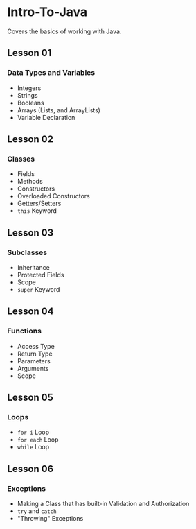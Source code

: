 # Intro-To-Java
Covers the basics of working with Java.

## Lesson 01
### Data Types and Variables
- Integers
- Strings
- Booleans
- Arrays (Lists, and ArrayLists)
- Variable Declaration

## Lesson 02
### Classes
- Fields
- Methods
- Constructors
- Overloaded Constructors
- Getters/Setters
- ``this`` Keyword

## Lesson 03
### Subclasses
- Inheritance
- Protected Fields
- Scope
- ``super`` Keyword

## Lesson 04
### Functions
- Access Type
- Return Type
- Parameters
- Arguments
- Scope

## Lesson 05
### Loops
- ``for i`` Loop
- ``for each`` Loop
- ``while`` Loop

## Lesson 06
### Exceptions
- Making a Class that has built-in Validation and Authorization
- ``try`` and ``catch``
- "Throwing" Exceptions
